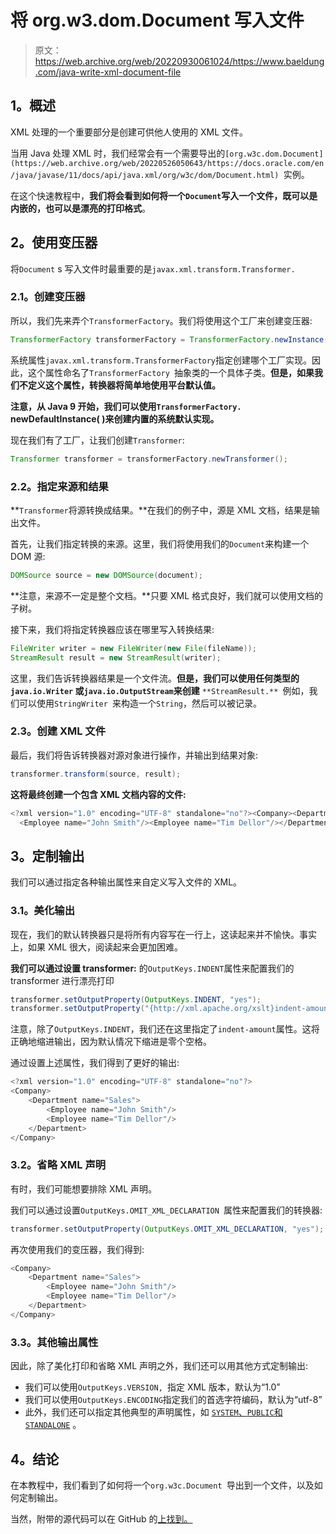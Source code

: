 # 将 org.w3.dom.Document 写入文件

> 原文：<https://web.archive.org/web/20220930061024/https://www.baeldung.com/java-write-xml-document-file>

## 1。概述

XML 处理的一个重要部分是创建可供他人使用的 XML 文件。

当用 Java 处理 XML 时，我们经常会有一个需要导出的`[org.w3c.dom.Document](https://web.archive.org/web/20220526050643/https://docs.oracle.com/en/java/javase/11/docs/api/java.xml/org/w3c/dom/Document.html) `实例。

在这个快速教程中，**我们将会看到如何将一个`Document`写入一个文件，既可以是内嵌的，也可以是漂亮的打印格式**。

## 2。使用变压器

将`Document` s 写入文件时最重要的是`javax.xml.transform.Transformer.`

### 2.1。创建变压器

所以，我们先来弄个`TransformerFactory`。我们将使用这个工厂来创建变压器:

```java
TransformerFactory transformerFactory = TransformerFactory.newInstance()
```

系统属性`javax.xml.transform.TransformerFactory`指定创建哪个工厂实现。因此，这个属性命名了`TransformerFactory `抽象类的一个具体子类。**但是，如果我们不定义这个属性，转换器将简单地使用平台默认值。**

**注意，从 Java 9 开始，我们可以使用`TransformerFactory.` newDefaultInstance( )来创建内置的系统默认实现。**

现在我们有了工厂，让我们创建`Transformer`:

```java
Transformer transformer = transformerFactory.newTransformer();
```

### 2.2。指定来源和结果

**`Transformer`将源转换成结果。**在我们的例子中，源是 XML 文档，结果是输出文件。

首先，让我们指定转换的来源。这里，我们将使用我们的`Document`来构建一个 DOM 源:

```java
DOMSource source = new DOMSource(document);
```

**注意，来源不一定是整个文档。**只要 XML 格式良好，我们就可以使用文档的子树。

接下来，我们将指定转换器应该在哪里写入转换结果:

```java
FileWriter writer = new FileWriter(new File(fileName));
StreamResult result = new StreamResult(writer);
```

这里，我们告诉转换器结果是一个文件流。**但是，我们可以使用任何类型的`java.io.Writer` 或`java.io.OutputStream`来创建** `**StreamResult.** `例如，我们可以使用`StringWriter `来构造一个`String`，然后可以被记录。

### 2.3。创建 XML 文件

最后，我们将告诉转换器对源对象进行操作，并输出到结果对象:

```java
transformer.transform(source, result);
```

**这将最终创建一个包含 XML 文档内容的文件:**

```java
<?xml version="1.0" encoding="UTF-8" standalone="no"?><Company><Department name="Sales">
  <Employee name="John Smith"/><Employee name="Tim Dellor"/></Department></Company>
```

## 3。定制输出

我们可以通过指定各种输出属性来自定义写入文件的 XML。

### 3.1。美化输出

现在，我们的默认转换器只是将所有内容写在一行上，这读起来并不愉快。事实上，如果 XML 很大，阅读起来会更加困难。

**我们可以通过设置 transformer:** 的`OutputKeys.INDENT`属性来配置我们的 transformer 进行漂亮打印

```java
transformer.setOutputProperty(OutputKeys.INDENT, "yes");
transformer.setOutputProperty("{http://xml.apache.org/xslt}indent-amount", "4");
```

注意，除了`OutputKeys.INDENT`，我们还在这里指定了`indent-amount`属性。这将正确地缩进输出，因为默认情况下缩进是零个空格。

通过设置上述属性，我们得到了更好的输出:

```java
<?xml version="1.0" encoding="UTF-8" standalone="no"?>
<Company>
    <Department name="Sales">
        <Employee name="John Smith"/>
        <Employee name="Tim Dellor"/>
    </Department>
</Company>
```

### 3.2。省略 XML 声明

有时，我们可能想要排除 XML 声明。

我们可以通过设置`OutputKeys.OMIT_XML_DECLARATION `属性来配置我们的转换器:

```java
transformer.setOutputProperty(OutputKeys.OMIT_XML_DECLARATION, "yes");
```

再次使用我们的变压器，我们得到:

```java
<Company>
    <Department name="Sales">
        <Employee name="John Smith"/>
        <Employee name="Tim Dellor"/>
    </Department>
</Company>
```

### 3.3。其他输出属性

因此，除了美化打印和省略 XML 声明之外，我们还可以用其他方式定制输出:

*   我们可以使用`OutputKeys.VERSION, `指定 XML 版本，默认为“1.0”
*   我们可以使用`OutputKeys.ENCODING`指定我们的首选字符编码，默认为“utf-8”
*   此外，我们还可以指定其他典型的声明属性，如 [`SYSTEM`、`PUBLIC`和`STANDALONE`](https://web.archive.org/web/20220526050643/https://docs.oracle.com/en/java/javase/11/docs/api/java.xml/javax/xml/transform/OutputKeys.html) 。

## 4。结论

在本教程中，我们看到了如何将一个`org.w3c.Document `导出到一个文件，以及如何定制输出。

当然，附带的源代码可以在 GitHub 的[上找到。](https://web.archive.org/web/20220526050643/https://github.com/eugenp/tutorials/tree/master/xml)